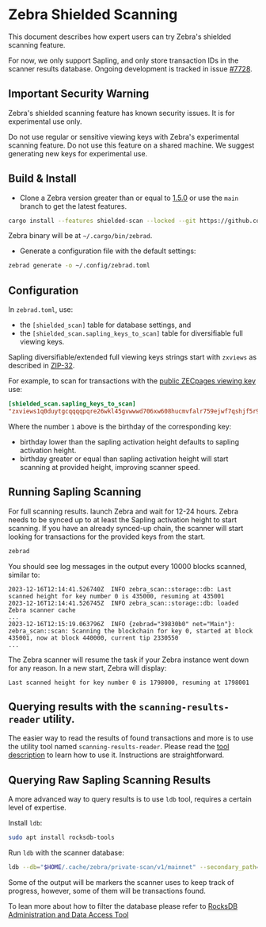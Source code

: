 # Zebra Shielded Scanning

This document describes how expert users can try Zebra's shielded scanning feature.

For now, we only support Sapling, and only store transaction IDs in the scanner results database.
Ongoing development is tracked in issue [#7728](https://github.com/ZcashFoundation/zebra/issues/7728).

## Important Security Warning

Zebra's shielded scanning feature has known security issues. It is for experimental use only.

Do not use regular or sensitive viewing keys with Zebra's experimental scanning feature. Do not use this feature on a shared machine. We suggest generating new keys for experimental use.

## Build & Install

- Clone a Zebra version greater than or equal to [1.5.0](https://github.com/ZcashFoundation/zebra/releases/tag/v1.5.0) or use the `main` branch to get the latest features.

```bash
cargo install --features shielded-scan --locked --git https://github.com/ZcashFoundation/zebra zebrad
```
Zebra binary will be at `~/.cargo/bin/zebrad`.

- Generate a configuration file with the default settings:

```bash
zebrad generate -o ~/.config/zebrad.toml
```

## Configuration

In `zebrad.toml`, use:
- the `[shielded_scan]` table for database settings, and
- the `[shielded_scan.sapling_keys_to_scan]` table for diversifiable full viewing keys.

Sapling diversifiable/extended full viewing keys strings start with `zxviews` as described in [ZIP-32](https://zips.z.cash/zip-0032#sapling-extended-full-viewing-keys).

For example, to scan for transactions with the [public ZECpages viewing key](https://zecpages.com/boardinfo) use:

```toml
[shielded_scan.sapling_keys_to_scan]
"zxviews1q0duytgcqqqqpqre26wkl45gvwwwd706xw608hucmvfalr759ejwf7qshjf5r9aa7323zulvz6plhttp5mltqcgs9t039cx2d09mgq05ts63n8u35hyv6h9nc9ctqqtue2u7cer2mqegunuulq2luhq3ywjcz35yyljewa4mgkgjzyfwh6fr6jd0dzd44ghk0nxdv2hnv4j5nxfwv24rwdmgllhe0p8568sgqt9ckt02v2kxf5ahtql6s0ltjpkckw8gtymxtxuu9gcr0swvz" = 419200
```

Where the number `1` above is the birthday of the corresponding key:
- birthday lower than the sapling activation height defaults to sapling activation height.
- birthday greater or equal than sapling activation height will start scanning at provided height, improving scanner speed.

## Running Sapling Scanning

For full scanning results. launch Zebra and wait for 12-24 hours. Zebra needs to be synced up to at least the Sapling activation height to start scanning. If you have an already synced-up chain, the scanner will start looking for transactions for the provided keys from the start.

```bash
zebrad
```

You should see log messages in the output every 10000 blocks scanned, similar to:

```
2023-12-16T12:14:41.526740Z  INFO zebra_scan::storage::db: Last scanned height for key number 0 is 435000, resuming at 435001
2023-12-16T12:14:41.526745Z  INFO zebra_scan::storage::db: loaded Zebra scanner cache
...
2023-12-16T12:15:19.063796Z  INFO {zebrad="39830b0" net="Main"}: zebra_scan::scan: Scanning the blockchain for key 0, started at block 435001, now at block 440000, current tip 2330550
...
```

The Zebra scanner will resume the task if your Zebra instance went down for any reason. In a new start, Zebra will display:

```
Last scanned height for key number 0 is 1798000, resuming at 1798001
```

## Querying results with the `scanning-results-reader` utility.

The easier way to read the results of found transactions and more is to use the utility tool named `scanning-results-reader`. Please read the [tool description](https://github.com/ZcashFoundation/zebra/tree/main/zebra-utils#scanning-results-reader) to learn how to use it. Instructions are straightforward.

## Querying Raw Sapling Scanning Results

A more advanced way to query results is to use `ldb` tool, requires a certain level of expertise.

Install `ldb`:

```bash
sudo apt install rocksdb-tools
```

Run `ldb` with the scanner database:

```bash
ldb --db="$HOME/.cache/zebra/private-scan/v1/mainnet" --secondary_path= --column_family=sapling_tx_ids --hex scan
```

Some of the output will be markers the scanner uses to keep track of progress, however, some of them will be transactions found.

To lean more about how to filter the database please refer to [RocksDB Administration and Data Access Tool](https://github.com/facebook/rocksdb/wiki/Administration-and-Data-Access-Tool)
